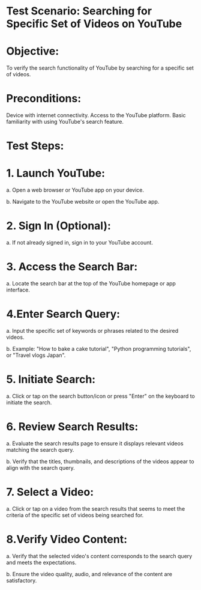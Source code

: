 # Test Scenario: Searching for Specific Set of Videos on YouTube

# Objective:
To verify the search functionality of YouTube by searching for a specific set of videos.

# Preconditions:

Device with internet connectivity.
Access to the YouTube platform.
Basic familiarity with using YouTube's search feature.

# Test Steps:

# 1. Launch YouTube:
a. Open a web browser or YouTube app on your device.

b. Navigate to the YouTube website or open the YouTube app.

# 2. Sign In (Optional):
a. If not already signed in, sign in to your YouTube account.

# 3. Access the Search Bar:
a. Locate the search bar at the top of the YouTube homepage or app interface.

# 4.Enter Search Query:
a. Input the specific set of keywords or phrases related to the desired videos.

b. Example: "How to bake a cake tutorial", "Python programming tutorials", or "Travel vlogs Japan".

# 5. Initiate Search:
a. Click or tap on the search button/icon or press "Enter" on the keyboard to initiate the search.

# 6. Review Search Results:
a. Evaluate the search results page to ensure it displays relevant videos matching the search query.

b. Verify that the titles, thumbnails, and descriptions of the videos appear to align with the search query.

# 7. Select a Video:
a. Click or tap on a video from the search results that seems to meet the criteria of the specific set of videos being searched for.

# 8.Verify Video Content:
a. Verify that the selected video's content corresponds to the search query and meets the expectations.

b. Ensure the video quality, audio, and relevance of the content are satisfactory.

